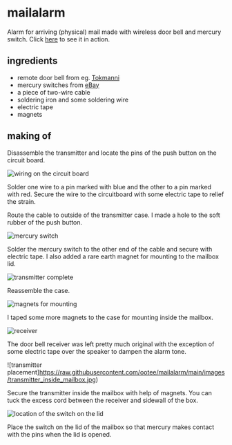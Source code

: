 # mailalarm
Alarm for arriving (physical) mail made with wireless door bell and mercury switch. Click [here](https://htmlpreview.github.io/?https://github.com/ootee/mailalarm/blob/main/video.html) to see it in action.

## ingredients

* remote door bell from eg. [Tokmanni](https://www.tokmanni.fi/langaton-ovikello-6438114420812)
* mercury switches from [eBay](https://www.ebay.com/sch/i.html?_from=R40&_nkw=mercury+switch)
* a piece of two-wire cable
* soldering iron and some soldering wire
* electric tape
* magnets

## making of

Disassemble the transmitter and locate the pins of the push button on the circuit board.

![wiring on the circuit board](https://raw.githubusercontent.com/ootee/mailalarm/main/images/wiring.jpg)

Solder one wire to a pin marked with blue and the other to a pin marked with red. Secure the wire to the circuitboard with some electric tape to relief the strain.

Route the cable to outside of the transmitter case. I made a hole to the soft rubber of the push button.

![mercury switch](https://raw.githubusercontent.com/ootee/mailalarm/main/images/mercury_switch.jpg)

Solder the mercury switch to the other end of the cable and secure with electric tape. I also added a rare earth magnet for mounting to the mailbox lid.

![transmitter complete](https://raw.githubusercontent.com/ootee/mailalarm/main/images/transmitter.jpg)

Reassemble the case.

![magnets for mounting](https://raw.githubusercontent.com/ootee/mailalarm/main/images/magnets.jpg)

I taped some more magnets to the case for mounting inside the mailbox.

![receiver](https://raw.githubusercontent.com/ootee/mailalarm/main/images/receiver.jpg)

The door bell receiver was left pretty much original with the exception of some electric tape over the speaker to dampen the alarm tone.

![transmitter placement]https://raw.githubusercontent.com/ootee/mailalarm/main/images/transmitter_inside_mailbox.jpg)

Secure the transmitter inside the mailbox with help of magnets. You can tuck the excess cord between the receiver and sidewall of the box.

![location of the switch on the lid](https://raw.githubusercontent.com/ootee/mailalarm/main/images/switch_on_lid.jpg)

Place the switch on the lid of the mailbox so that mercury makes contact with the pins when the lid is opened.



